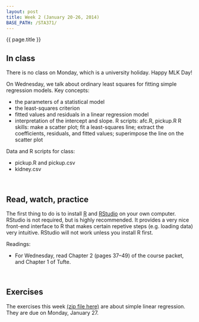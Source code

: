```yaml
---
layout: post
title: Week 2 (January 20-26, 2014)
BASE_PATH: /STA371/
---
```

{{ page.title }}


In class
--------

There is no class on Monday, which is a university holiday.  Happy MLK Day!

On Wednesday, we talk about ordinary least squares for fitting simple regression models. Key concepts:
* the parameters of a statistical model
* the least-squares criterion
* fitted values and residuals in a linear regression model
* interpretation of the intercept and slope.
R scripts: afc.R, pickup.R
R skills: make a scatter plot; fit a least-squares line; extract the coefficients, residuals, and
fitted values; superimpose the line on the scatter plot

Data and R scripts for class: 
* pickup.R and pickup.csv
* kidney.csv

<br>


Read, watch, practice
---------------------

The first thing to do is to install [R](http://www.r-project.org) and [RStudio](http://www.rstudio.org) on your own computer.  RStudio is not required, but is highly recommended.  It provides a very nice front-end interface to R that makes certain repetive steps (e.g. loading data) very intuitive.  RStudio will not work unless you install R first.

Readings:
* For Wednesday, read Chapter 2 (pages 37–49) of the course packet, and Chapter 1 of Tufte.

<br>

Exercises
---------
The exercises this week [(zip file here)](http://jgscott.github.com/STA371/exercises/exercises02.zip) are about simple linear regression.  They are due on Monday, January 27.

